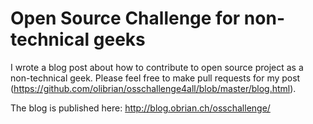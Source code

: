 # Open Source Challenge for non-technical geeks
I wrote a blog post about how to contribute to open source project as a non-technical geek. Please feel free to make pull requests for my post (https://github.com/olibrian/osschallenge4all/blob/master/blog.html).

The blog is published here: http://blog.obrian.ch/osschallenge/
